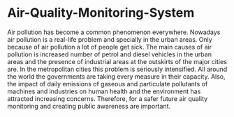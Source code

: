 # Air-Quality-Monitoring-System

Air pollution has become a common phenomenon everywhere. Nowadays air pollution is a real-life problem and specially in the urban areas. Only because of air pollution a lot of people get sick. The main causes of air pollution is increased number of petrol and diesel vehicles in the urban areas and the presence of industrial areas at the outskirts of the major cities are. In the metropolitan cities this problem is seriously intensified. All around the world the governments are taking every measure in their capacity. Also, the impact of daily emissions of gaseous and particulate pollutants of machines and industries on human health and the environment has attracted increasing concerns.
Therefore, for a safer future air quality monitoring and creating public awareness are important.
